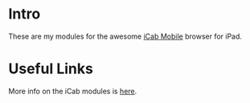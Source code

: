 # Intro #
These are my modules for the awesome [iCab Mobile](http://www.icab-mobile.de/) browser for iPad.

# Useful Links #
More info on the iCab modules is [here](http://www.icab.de/blog/2010/02/17/modules-for-icab-mobile/).
